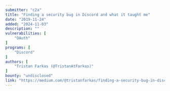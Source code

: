 ```yaml
---
submitter: "c2a"
title: "Finding a security bug in Discord and what it taught me"
date: "2019-11-24"
added: "2024-11-03"
description: ""
vulnerabilities: [
    "OAuth"
]
programs: [
    "Discord"
]
authors: [
    "Tristan Farkas (@TristanAtFarkas)"
]
bounty: "undisclosed"
link: "https://medium.com/@tristanfarkas/finding-a-security-bug-in-discord-and-what-it-taught-me-516cda561295"
---
```




